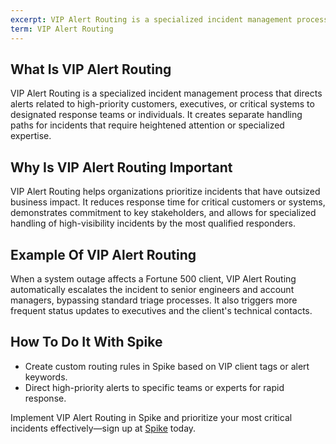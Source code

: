 ```yaml
---
excerpt: VIP Alert Routing is a specialized incident management process that directs alerts related to high-priority customers, executives, or critical systems to designated response teams or individuals.
term: VIP Alert Routing
---
```

## What Is VIP Alert Routing

VIP Alert Routing is a specialized incident management process that directs alerts related to high-priority customers, executives, or critical systems to designated response teams or individuals. It creates separate handling paths for incidents that require heightened attention or specialized expertise.

## Why Is VIP Alert Routing Important

VIP Alert Routing helps organizations prioritize incidents that have outsized business impact. It reduces response time for critical customers or systems, demonstrates commitment to key stakeholders, and allows for specialized handling of high-visibility incidents by the most qualified responders.

## Example Of VIP Alert Routing

When a system outage affects a Fortune 500 client, VIP Alert Routing automatically escalates the incident to senior engineers and account managers, bypassing standard triage processes. It also triggers more frequent status updates to executives and the client's technical contacts.

## How To Do It With Spike

- Create custom routing rules in Spike based on VIP client tags or alert keywords.
- Direct high-priority alerts to specific teams or experts for rapid response.

Implement VIP Alert Routing in Spike and prioritize your most critical incidents effectively—sign up at [Spike](https://app.spike.sh/signup) today.